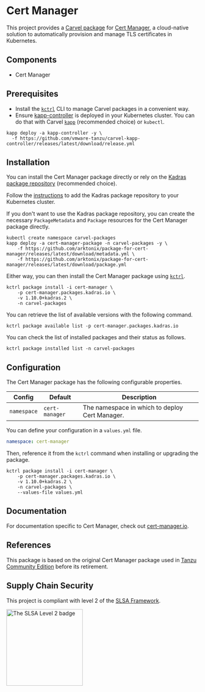 # Cert Manager

This project provides a [Carvel package](https://carvel.dev/kapp-controller/docs/latest/packaging) for [Cert Manager](https://cert-manager.io), a cloud-native solution to automatically provision and manage TLS certificates in Kubernetes.

## Components

* Cert Manager

## Prerequisites

* Install the [`kctrl`](https://carvel.dev/kapp-controller/docs/latest/install/#installing-kapp-controller-cli-kctrl) CLI to manage Carvel packages in a convenient way.
* Ensure [kapp-controller](https://carvel.dev/kapp-controller) is deployed in your Kubernetes cluster. You can do that with Carvel
[`kapp`](https://carvel.dev/kapp/docs/latest/install) (recommended choice) or `kubectl`.

```shell
kapp deploy -a kapp-controller -y \
  -f https://github.com/vmware-tanzu/carvel-kapp-controller/releases/latest/download/release.yml
```

## Installation

You can install the Cert Manager package directly or rely on the [Kadras package repository](https://github.com/arktonix/carvel-packages)
(recommended choice).

Follow the [instructions](https://github.com/arktonix/carvel-packages) to add the Kadras package repository to your Kubernetes cluster.

If you don't want to use the Kadras package repository, you can create the necessary `PackageMetadata` and
`Package` resources for the Cert Manager package directly.

```shell
kubectl create namespace carvel-packages
kapp deploy -a cert-manager-package -n carvel-packages -y \
    -f https://github.com/arktonix/package-for-cert-manager/releases/latest/download/metadata.yml \
    -f https://github.com/arktonix/package-for-cert-manager/releases/latest/download/package.yml
```

Either way, you can then install the Cert Manager package using [`kctrl`](https://carvel.dev/kapp-controller/docs/latest/install/#installing-kapp-controller-cli-kctrl).

```shell
kctrl package install -i cert-manager \
    -p cert-manager.packages.kadras.io \
    -v 1.10.0+kadras.2 \
    -n carvel-packages
```

You can retrieve the list of available versions with the following command.

```shell
kctrl package available list -p cert-manager.packages.kadras.io
```

You can check the list of installed packages and their status as follows.

```shell
kctrl package installed list -n carvel-packages
```

## Configuration

The Cert Manager package has the following configurable properties.

| Config | Default | Description |
|--------|---------|-------------|
| `namespace` | `cert-manager` | The namespace in which to deploy Cert Manager. |

You can define your configuration in a `values.yml` file.

```yaml
namespace: cert-manager
```

Then, reference it from the `kctrl` command when installing or upgrading the package.

```shell
kctrl package install -i cert-manager \
    -p cert-manager.packages.kadras.io \
    -v 1.10.0+kadras.2 \
    -n carvel-packages \
    --values-file values.yml
```

## Documentation

For documentation specific to Cert Manager, check out [cert-manager.io](https://cert-manager.io).

## References

This package is based on the original Cert Manager package used in [Tanzu Community Edition](https://github.com/vmware-tanzu/community-edition) before its retirement.

## Supply Chain Security

This project is compliant with level 2 of the [SLSA Framework](https://slsa.dev).

<img src="https://slsa.dev/images/SLSA-Badge-full-level2.svg" alt="The SLSA Level 2 badge" width=200>
